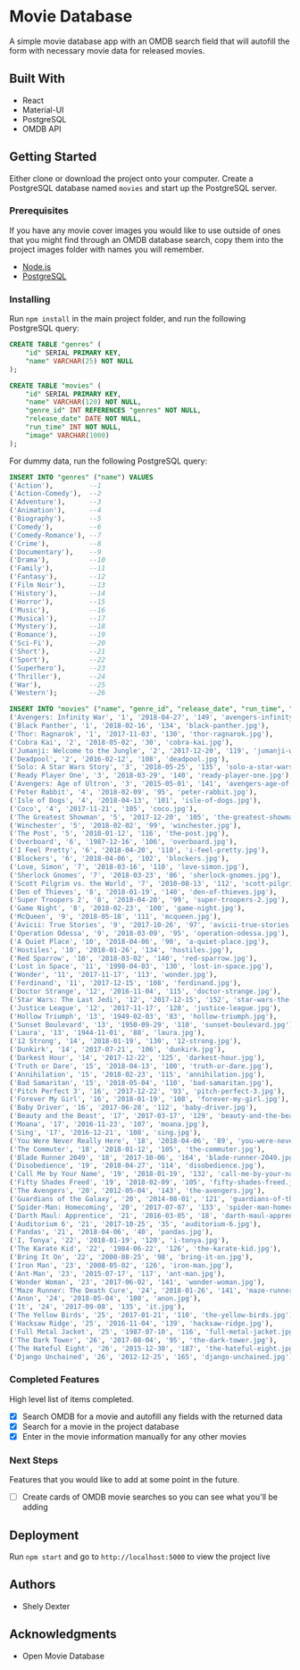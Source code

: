 # Movie Database

A simple movie database app with an OMDB search field that will autofill the form with necessary movie data for released movies.

## Built With

* React
* Material-UI
* PostgreSQL
* OMDB API

## Getting Started

Either clone or download the project onto your computer. Create a PostgreSQL database named `movies` and start up the PostgreSQL server.

### Prerequisites

If you have any movie cover images you would like to use outside of ones that you might find through an OMDB database search, copy them into the project images folder with names you will remember.

- [Node.js](https://nodejs.org/en/)
- [PostgreSQL](https://postgresql.org)


### Installing

Run `npm install` in the main project folder, and run the following PostgreSQL query:

```sql
CREATE TABLE "genres" (
	"id" SERIAL PRIMARY KEY,
	"name" VARCHAR(25) NOT NULL
);

CREATE TABLE "movies" (
	"id" SERIAL PRIMARY KEY,
	"name" VARCHAR(120) NOT NULL,
	"genre_id" INT REFERENCES "genres" NOT NULL,
	"release_date" DATE NOT NULL,
	"run_time" INT NOT NULL,
	"image" VARCHAR(1000)
);
```

For dummy data, run the following PostgreSQL query:

```sql
INSERT INTO "genres" ("name") VALUES
('Action'),			--1
('Action-Comedy'),	--2
('Adventure'),		--3
('Animation'),		--4
('Biography'),		--5
('Comedy'),			--6
('Comedy-Romance'),	--7
('Crime'),			--8
('Documentary'),	--9
('Drama'),			--10
('Family'),			--11
('Fantasy'),		--12
('Film Noir'),		--13
('History'),		--14
('Horror'),			--15
('Music'),			--16
('Musical'),		--17
('Mystery'),		--18
('Romance'),		--19
('Sci-Fi'),			--20
('Short'),			--21
('Sport'),			--22
('Superhero'),		--23
('Thriller'),		--24
('War'),			--25
('Western');		--26

INSERT INTO "movies" ("name", "genre_id", "release_date", "run_time", "image") VALUES
('Avengers: Infinity War', '1', '2018-04-27', '149', 'avengers-infinity-war.jpg'),
('Black Panther', '1', '2018-02-16', '134', 'black-panther.jpg'),
('Thor: Ragnarok', '1', '2017-11-03', '130', 'thor-ragnarok.jpg'),
('Cobra Kai', '2', '2018-05-02', '30', 'cobra-kai.jpg'),
('Jumanji: Welcome to the Jungle', '2', '2017-12-20', '119', 'jumanji-welcome-to-the-jungle.jpg'),
('Deadpool', '2', '2016-02-12', '108', 'deadpool.jpg'),
('Solo: A Star Wars Story', '3', '2018-05-25', '135', 'solo-a-star-wars-story.jpg'),
('Ready Player One', '3', '2018-03-29', '140', 'ready-player-one.jpg'),
('Avengers: Age of Ultron', '3', '2015-05-01', '141', 'avengers-age-of-ultron.jpg'),
('Peter Rabbit', '4', '2018-02-09', '95', 'peter-rabbit.jpg'),
('Isle of Dogs', '4', '2018-04-13', '101', 'isle-of-dogs.jpg'),
('Coco', '4', '2017-11-21', '105', 'coco.jpg'),
('The Greatest Showman', '5', '2017-12-20', '105', 'the-greatest-showman.jpg'),
('Winchester', '5', '2018-02-02', '99', 'winchester.jpg'),
('The Post', '5', '2018-01-12', '116', 'the-post.jpg'),
('Overboard', '6', '1987-12-16', '106', 'overboard.jpg'),
('I Feel Pretty', '6', '2018-04-20', '110', 'i-feel-pretty.jpg'),
('Blockers', '6', '2018-04-06', '102', 'blockers.jpg'),
('Love, Simon', '7', '2018-03-16', '110', 'love-simon.jpg'),
('Sherlock Gnomes', '7', '2018-03-23', '86', 'sherlock-gnomes.jpg'),
('Scott Pilgrim vs. the World', '7', '2010-08-13', '112', 'scott-pilgrim-vs-the-world.jpg'),
('Den of Thieves', '8', '2018-01-19', '140', 'den-of-thieves.jpg'),
('Super Troopers 2', '8', '2018-04-20', '99', 'super-troopers-2.jpg'),
('Game Night', '8', '2018-02-23', '100', 'game-night.jpg'),
('McQueen', '9', '2018-05-18', '111', 'mcqueen.jpg'),
('Avicii: True Stories', '9', '2017-10-26', '97', 'avicii-true-stories.jpg'),
('Operation Odessa', '9', '2018-03-09', '95', 'operation-odessa.jpg'),
('A Quiet Place', '10', '2018-04-06', '90', 'a-quiet-place.jpg'),
('Hostiles', '10', '2018-01-26', '134', 'hostiles.jpg'),
('Red Sparrow', '10', '2018-03-02', '140', 'red-sparrow.jpg'),
('Lost in Space', '11', '1998-04-03', '130', 'lost-in-space.jpg'),
('Wonder', '11', '2017-11-17', '113', 'wonder.jpg'),
('Ferdinand', '11', '2017-12-15', '108', 'ferdinand.jpg'),
('Doctor Strange', '12', '2016-11-04', '115', 'doctor-strange.jpg'),
('Star Wars: The Last Jedi', '12', '2017-12-15', '152', 'star-wars-the-last-jedi.jpg'),
('Justice League', '12', '2017-11-17', '120', 'justice-league.jpg'),
('Hollow Triumph', '13', '1949-02-03', '83', 'hollow-triumph.jpg'),
('Sunset Boulevard', '13', '1950-09-29', '110', 'sunset-boulevard.jpg'),
('Laura', '13', '1944-11-01', '88', 'laura.jpg'),
('12 Strong', '14', '2018-01-19', '130', '12-strong.jpg'),
('Dunkirk', '14', '2017-07-21', '106', 'dunkirk.jpg'),
('Darkest Hour', '14', '2017-12-22', '125', 'darkest-hour.jpg'),
('Truth or Dare', '15', '2018-04-13', '100', 'truth-or-dare.jpg'),
('Annihilation', '15', '2018-02-23', '115', 'annihilation.jpg'),
('Bad Samaritan', '15', '2018-05-04', '110', 'bad-samaritan.jpg'),
('Pitch Perfect 3', '16', '2017-12-22', '93', 'pitch-perfect-3.jpg'),
('Forever My Girl', '16', '2018-01-19', '108', 'forever-my-girl.jpg'),
('Baby Driver', '16', '2017-06-28', '112', 'baby-driver.jpg'),
('Beauty and the Beast', '17', '2017-03-17', '129', 'beauty-and-the-beast.jpg'),
('Moana', '17', '2016-11-23', '107', 'moana.jpg'),
('Sing', '17', '2016-12-21', '108', 'sing.jpg'),
('You Were Never Really Here', '18', '2018-04-06', '89', 'you-were-never-really-here.jpg'),
('The Commuter', '18', '2018-01-12', '105', 'the-commuter.jpg'),
('Blade Runner 2049', '18', '2017-10-06', '164', 'blade-runner-2049.jpg'),
('Disobedience', '19', '2018-04-27', '114', 'disobedience.jpg'),
('Call Me by Your Name', '19', '2018-01-19', '132', 'call-me-by-your-name.jpg'),
('Fifty Shades Freed', '19', '2018-02-09', '105', 'fifty-shades-freed.jpg'),
('The Avengers', '20', '2012-05-04', '143', 'the-avengers.jpg'),
('Guardians of the Galaxy', '20', '2014-08-01', '121', 'guardians-of-the-galaxy.jpg'),
('Spider-Man: Homecoming', '20', '2017-07-07', '133', 'spider-man-homecoming.jpg'),
('Darth Maul: Apprentice', '21', '2016-03-05', '18', 'darth-maul-apprentice.jpg'),
('Auditorium 6', '21', '2017-10-25', '35', 'auditorium-6.jpg'),
('Pandas', '21', '2018-04-06', '40', 'pandas.jpg'),
('I, Tonya', '22', '2018-01-19', '120', 'i-tonya.jpg'),
('The Karate Kid', '22', '1984-06-22', '126', 'the-karate-kid.jpg'),
('Bring It On', '22', '2000-08-25', '98', 'bring-it-on.jpg'),
('Iron Man', '23', '2008-05-02', '126', 'iron-man.jpg'),
('Ant-Man', '23', '2015-07-17', '117', 'ant-man.jpg'),
('Wonder Woman', '23', '2017-06-02', '141', 'wonder-woman.jpg'),
('Maze Runner: The Death Cure', '24', '2018-01-26', '141', 'maze-runner-the-death-cure.jpg'),
('Anon', '24', '2018-05-04', '100', 'anon.jpg'),
('It', '24', '2017-09-08', '135', 'it.jpg'),
('The Yellow Birds', '25', '2017-01-21', '110', 'the-yellow-birds.jpg'),
('Hacksaw Ridge', '25', '2016-11-04', '139', 'hacksaw-ridge.jpg'),
('Full Metal Jacket', '25', '1987-07-10', '116', 'full-metal-jacket.jpg'),
('The Dark Tower', '26', '2017-08-04', '95', 'the-dark-tower.jpg'),
('The Hateful Eight', '26', '2015-12-30', '187', 'the-hateful-eight.jpg'),
('Django Unchained', '26', '2012-12-25', '165', 'django-unchained.jpg');
```

### Completed Features

High level list of items completed.

- [x] Search OMDB for a movie and autofill any fields with the returned data
- [x] Search for a movie in the project database
- [x] Enter in the movie information manually for any other movies

### Next Steps

Features that you would like to add at some point in the future.

- [ ] Create cards of OMDB movie searches so you can see what you'll be adding

## Deployment

Run `npm start` and go to `http://localhost:5000` to view the project live

## Authors

* Shely Dexter


## Acknowledgments

* Open Movie Database
